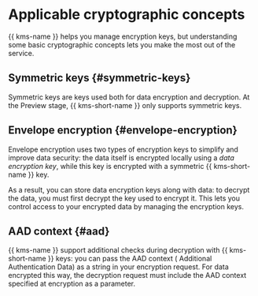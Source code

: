 # Applicable cryptographic concepts

{{ kms-name }} helps you manage encryption keys, but understanding some basic cryptographic concepts lets you make the most out of the service.

## Symmetric keys {#symmetric-keys}

Symmetric keys are keys used both for data encryption and decryption. At the Preview stage, {{ kms-short-name }} only supports symmetric keys.

## Envelope encryption {#envelope-encryption}

Envelope encryption uses two types of encryption keys to simplify and improve data security: the data itself is encrypted locally using a _data encryption key_, while this key is encrypted with a symmetric {{ kms-short-name }} key.

As a result, you can store data encryption keys along with data: to decrypt the data, you must first decrypt the key used to encrypt it. This lets you control access to your encrypted data by managing the encryption keys.

## AAD context {#aad}

{{ kms-name }} support additional checks during decryption with {{ kms-short-name }} keys: you can pass the AAD context ( Additional Authentication Data) as a string in your encryption request. For data encrypted this way, the decryption request must include the AAD context specified at encryption as a parameter.

